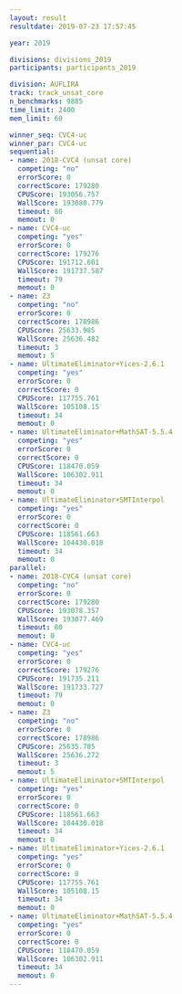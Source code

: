 ```yaml
---
layout: result
resultdate: 2019-07-23 17:57:45

year: 2019

divisions: divisions_2019
participants: participants_2019

division: AUFLIRA
track: track_unsat_core
n_benchmarks: 9885
time_limit: 2400
mem_limit: 60

winner_seq: CVC4-uc
winner_par: CVC4-uc
sequential:
- name: 2018-CVC4 (unsat core)
  competing: "no"
  errorScore: 0
  correctScore: 179280
  CPUScore: 193056.757
  WallScore: 193080.779
  timeout: 80
  memout: 0
- name: CVC4-uc
  competing: "yes"
  errorScore: 0
  correctScore: 179276
  CPUScore: 191712.601
  WallScore: 191737.587
  timeout: 79
  memout: 0
- name: Z3
  competing: "no"
  errorScore: 0
  correctScore: 178986
  CPUScore: 25633.985
  WallScore: 25636.482
  timeout: 3
  memout: 5
- name: UltimateEliminator+Yices-2.6.1
  competing: "yes"
  errorScore: 0
  correctScore: 0
  CPUScore: 117755.761
  WallScore: 105108.15
  timeout: 34
  memout: 0
- name: UltimateEliminator+MathSAT-5.5.4
  competing: "yes"
  errorScore: 0
  correctScore: 0
  CPUScore: 118470.059
  WallScore: 106302.911
  timeout: 34
  memout: 0
- name: UltimateEliminator+SMTInterpol
  competing: "yes"
  errorScore: 0
  correctScore: 0
  CPUScore: 118561.663
  WallScore: 104430.018
  timeout: 34
  memout: 0
parallel:
- name: 2018-CVC4 (unsat core)
  competing: "no"
  errorScore: 0
  correctScore: 179280
  CPUScore: 193078.357
  WallScore: 193077.469
  timeout: 80
  memout: 0
- name: CVC4-uc
  competing: "yes"
  errorScore: 0
  correctScore: 179276
  CPUScore: 191735.211
  WallScore: 191733.727
  timeout: 79
  memout: 0
- name: Z3
  competing: "no"
  errorScore: 0
  correctScore: 178986
  CPUScore: 25635.785
  WallScore: 25636.272
  timeout: 3
  memout: 5
- name: UltimateEliminator+SMTInterpol
  competing: "yes"
  errorScore: 0
  correctScore: 0
  CPUScore: 118561.663
  WallScore: 104430.018
  timeout: 34
  memout: 0
- name: UltimateEliminator+Yices-2.6.1
  competing: "yes"
  errorScore: 0
  correctScore: 0
  CPUScore: 117755.761
  WallScore: 105108.15
  timeout: 34
  memout: 0
- name: UltimateEliminator+MathSAT-5.5.4
  competing: "yes"
  errorScore: 0
  correctScore: 0
  CPUScore: 118470.059
  WallScore: 106302.911
  timeout: 34
  memout: 0
---
```

